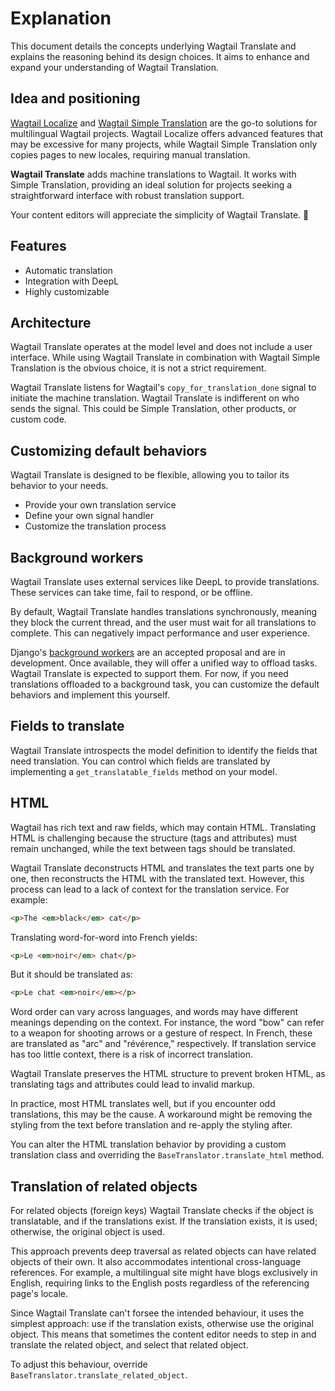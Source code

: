 # Explanation

This document details the concepts underlying Wagtail Translate and explains the reasoning behind its design choices. It aims to enhance and expand your understanding of Wagtail Translation.

## Idea and positioning

[Wagtail Localize](https://wagtail-localize.org/) and [Wagtail Simple Translation](https://docs.wagtail.org/en/stable/reference/contrib/simple_translation.html) are the go-to solutions for multilingual Wagtail projects.
Wagtail Localize offers advanced features that may be excessive for many projects, while Wagtail Simple Translation only copies pages to new locales, requiring manual translation.

**Wagtail Translate** adds machine translations to Wagtail. It works with Simple Translation, providing an ideal solution for projects seeking a straightforward interface with robust translation support.

Your content editors will appreciate the simplicity of Wagtail Translate. 🥳

## Features

- Automatic translation
- Integration with DeepL
- Highly customizable

## Architecture

Wagtail Translate operates at the model level and does not include a user interface. While using Wagtail Translate in combination with Wagtail Simple Translation is the obvious choice, it is not a strict requirement.

Wagtail Translate listens for Wagtail's `copy_for_translation_done` signal to initiate the machine translation.
Wagtail Translate is indifferent on who sends the signal. This could be Simple Translation, other products, or custom code.

## Customizing default behaviors

Wagtail Translate is designed to be flexible, allowing you to tailor its behavior to your needs.

- Provide your own translation service
- Define your own signal handler
- Customize the translation process

## Background workers

Wagtail Translate uses external services like DeepL to provide translations. These services can take time, fail to respond, or be offline.

By default, Wagtail Translate handles translations synchronously, meaning they block the current thread, and the user must wait for all translations to complete. This can negatively impact performance and user experience.

Django's [background workers](https://www.djangoproject.com/weblog/2024/may/29/django-enhancement-proposal-14-background-workers/) are an accepted proposal and are in development. Once available, they will offer a unified way to offload tasks. Wagtail Translate is expected to support them. For now, if you need translations offloaded to a background task, you can customize the default behaviors and implement this yourself.

## Fields to translate

Wagtail Translate introspects the model definition to identify the fields that need translation. You can control which fields are translated by implementing a `get_translatable_fields` method on your model.

## HTML

Wagtail has rich text and raw fields, which may contain HTML. Translating HTML is challenging because the structure (tags and attributes) must remain unchanged, while the text between tags should be translated.

Wagtail Translate deconstructs HTML and translates the text parts one by one, then reconstructs the HTML with the translated text. However, this process can lead to a lack of context for the translation service. For example:

```html
<p>The <em>black</em> cat</p>
```
Translating word-for-word into French yields:
```html
<p>Le <em>noir</em> chat</p>
```
But it should be translated as:
```html
<p>Le chat <em>noir</em></p>
```

Word order can vary across languages, and words may have different meanings depending on the context. For instance, the word "bow" can refer to a weapon for shooting arrows or a gesture of respect. In French, these are translated as "arc" and "révérence," respectively. If translation service has too little context, there is a risk of incorrect translation.

Wagtail Translate preserves the HTML structure to prevent broken HTML, as translating tags and attributes could lead to invalid markup.

In practice, most HTML translates well, but if you encounter odd translations, this may be the cause. A workaround might be removing the styling from the text before translation and re-apply the styling after.

You can alter the HTML translation behavior by providing a custom translation class and overriding the `BaseTranslator.translate_html` method.

## Translation of related objects

For related objects (foreign keys) Wagtail Translate checks if the object is translatable, and if the translations exist. If the translation exists, it is used; otherwise, the original object is used.

This approach prevents deep traversal as related objects can have related objects of their own. It also accommodates intentional cross-language references. For example, a multilingual site might have blogs exclusively in English, requiring links to the English posts regardless of the referencing page's locale.

Since Wagtail Translate can't forsee the intended behaviour, it uses the simplest approach: use if the translation exists, otherwise use the original object. This  means that sometimes the content editor needs to step in and translate the related object, and select that related object.

To adjust this behaviour, override `BaseTranslator.translate_related_object`.
